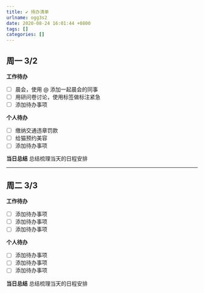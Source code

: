 ```yaml
---
title: ✔️ 待办清单
urlname: ogg3s2
date: 2020-08-24 16:01:44 +0800
tags: []
categories: []
---
```


## 周一 3/2

**工作待办**

- [ ] 晨会，使用 @ 添加一起晨会的同事
- [ ] 用研问卷讨论，使用标签做标注紧急
- [ ] 添加待办事项

**个人待办**

- [ ] 缴纳交通违章罚款
- [ ] 给猫预约美容
- [ ] 添加待办事项

**当日总结**
总结梳理当天的日程安排

---

## 周二 3/3

**工作待办**

- [ ] 添加待办事项
- [ ] 添加待办事项
- [ ] 添加待办事项

**个人待办**

- [ ] 添加待办事项
- [ ] 添加待办事项
- [ ] 添加待办事项

**当日总结**
总结梳理当天的日程安排
